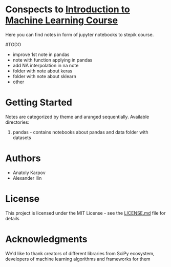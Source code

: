 # Conspects to [Introduction to Machine Learning Course](https://stepik.org/course/4852)
Here you can find notes in form of jupyter notebooks to stepik course.

#TODO
* improve 1st note in pandas
* note with function applying in pandas
* add NA interpolation in na note
* folder with note about keras
* folder with note about sklearn
* other


# Getting Started

Notes are categorized by theme and aranged sequentially.
Available directories:
1. pandas - contains notebooks about pandas and data folder with datasets



# Authors

* Anatoly Karpov
* Alexander Ilin


# License

This project is licensed under the MIT License - see the [LICENSE.md](LICENSE.md) file for details

# Acknowledgments

We'd like to thank creators of different libraries from SciPy ecosystem, developers of machine learning algorithms and frameworks for them